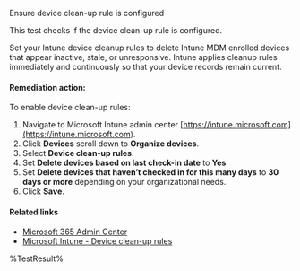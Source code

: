Ensure device clean-up rule is configured

This test checks if the device clean-up rule is configured.

Set your Intune device cleanup rules to delete Intune MDM enrolled devices that appear inactive, stale, or unresponsive. Intune applies cleanup rules immediately and continuously so that your device records remain current.

#### Remediation action:

To enable device clean-up rules:
1. Navigate to Microsoft Intune admin center [https://intune.microsoft.com](https://intune.microsoft.com).
2. Click **Devices** scroll down to **Organize devices**.
3. Select **Device clean-up rules**.
4. Set **Delete devices based on last check-in date** to **Yes**
5. Set **Delete devices that haven’t checked in for this many days** to **30 days or more** depending on your organizational needs.
6. Click **Save**.

#### Related links

* [Microsoft 365 Admin Center](https://admin.microsoft.com)
* [Microsoft Intune - Device clean-up rules](https://intune.microsoft.com/?ref=AdminCenter#view/Microsoft_Intune_DeviceSettings/DevicesMenu/~/deviceCleanUp)

<!--- Results --->
%TestResult%
